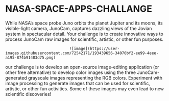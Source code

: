 # NASA-SPACE-APPS-CHALLANGE
While NASA’s space probe Juno orbits the planet Jupiter and its moons, its visible-light camera, JunoCam, captures dazzling views of the Jovian system in spectacular detail. Your challenge is to create innovative ways to process JunoCam raw images for scientific, artistic, or other fun purposes.

                                ![image](https://user-images.githubusercontent.com/72542171/193439656-34070bf2-ee99-4eee-a195-874b91483d75.png)

our challenge is to develop an open-source image-editing application (or other free alternative) to develop color images using the three JunoCam-generated grayscale images representing the RGB colors. Experiment with image processing to generate images that can be used for scientific, artistic, or other fun activities. Some of these images may even lead to new scientific discoveries!

